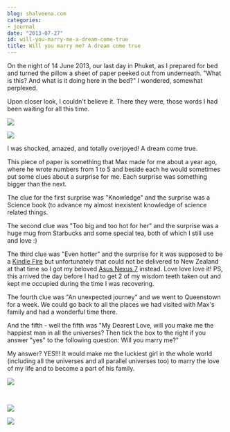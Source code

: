 ```yaml
---
blog: shalveena.com
categories:
- journal
date: "2013-07-27"
id: will-you-marry-me-a-dream-come-true
title: Will you marry me? A dream come true
---
```


On the night of 14 June 2013, our last day in Phuket, as I prepared for bed and turned the pillow a sheet of paper peeked out from underneath. "What is this? And what is it doing here in the bed?" I wondered, somewhat perplexed.

Upon closer look, I couldn't believe it. There they were, those words I had been waiting for all this time.

[![](https://shalveena.files.wordpress.com/2013/07/b2274-dscf5241.jpg?w=300)](https://shalveena.files.wordpress.com/2013/07/b2274-dscf5241.jpg)

[![](https://shalveena.files.wordpress.com/2013/07/31420-dscf5238.jpg?w=225)](https://shalveena.files.wordpress.com/2013/07/31420-dscf5238.jpg)

I was shocked, amazed, and totally overjoyed! A dream come true.

This piece of paper is something that Max made for me about a year ago, where he wrote numbers from 1 to 5 and beside each he would sometimes put some clues about a surprise for me. Each surprise was something bigger than the next.

The clue for the first surprise was "Knowledge" and the surprise was a Science book (to advance my almost inexistent knowledge of science related things.

The second clue was "Too big and too hot for her" and the surprise was a huge mug from Starbucks and some special tea, both of which I still use and love :)

The third clue was "Even hotter" and the surprise for it was supposed to be a [Kindle Fire](http://www.amazon.com/Kindle-Fire-Amazon-tablet/dp/B0083Q04IQ) but unfortunately that could not be delivered to New Zealand at that time so I got my beloved [Asus Nexus 7](http://www.google.co.nz/nexus/7/) instead. Love love love it! PS, this arrived the day before I had to get 2 of my wisdom teeth taken out and kept me occupied during the time I was recovering.

The fourth clue was "An unexpected journey" and we went to Queenstown for a week. We could go back to all the places we had visited with Max's family and had a wonderful time there.

And the fifth - well the fifth was "My Dearest Love, will you make me the happiest man in all the universes? Then tick the box to the right if you answer "yes" to the following question: Will you marry me?"

My answer? YES!!! It would make me the luckiest girl in the whole world (including all the universes and all parallel universes too) to marry the love of my life and to become a part of his family.

[![](https://shalveena.files.wordpress.com/2013/07/a02f8-dscf5252.jpg?w=300)](https://shalveena.files.wordpress.com/2013/07/a02f8-dscf5252.jpg)

 

[![](https://shalveena.files.wordpress.com/2013/07/09f67-dscf5254.jpg?w=300)](https://shalveena.files.wordpress.com/2013/07/09f67-dscf5254.jpg)

[![](https://shalveena.files.wordpress.com/2013/07/a51fa-dscf5243.jpg?w=300)](https://shalveena.files.wordpress.com/2013/07/a51fa-dscf5243.jpg)
